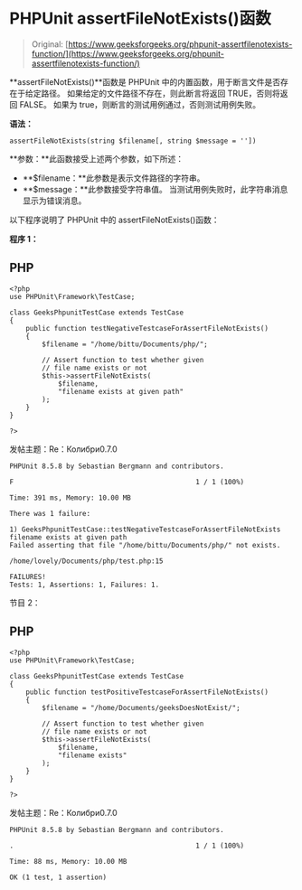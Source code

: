 # PHPUnit assertFileNotExists()函数

> Original: [https://www.geeksforgeeks.org/phpunit-assertfilenotexists-function/](https://www.geeksforgeeks.org/phpunit-assertfilenotexists-function/)

**assertFileNotExists()**函数是 PHPUnit 中的内置函数，用于断言文件是否存在于给定路径。 如果给定的文件路径不存在，则此断言将返回 TRUE，否则将返回 FALSE。 如果为 true，则断言的测试用例通过，否则测试用例失败。

**语法：**

```
assertFileNotExists(string $filename[, string $message = ''])

```

**参数：**此函数接受上述两个参数，如下所述：

*   **$filename：**此参数是表示文件路径的字符串。
*   **$message：**此参数接受字符串值。 当测试用例失败时，此字符串消息显示为错误消息。

以下程序说明了 PHPUnit 中的 assertFileNotExists()函数：

**程序 1：**

## PHP

```
<?php 
use PHPUnit\Framework\TestCase; 

class GeeksPhpunitTestCase extends TestCase 
{ 
    public function testNegativeTestcaseForAssertFileNotExists() 
    { 
        $filename = "/home/bittu/Documents/php/"; 

        // Assert function to test whether given 
        // file name exists or not 
        $this->assertFileNotExists( 
            $filename, 
            "filename exists at given path"
        ); 
    } 
} 

?> 
```

发帖主题：Re：Колибри0.7.0

```
PHPUnit 8.5.8 by Sebastian Bergmann and contributors.

F                                             1 / 1 (100%)

Time: 391 ms, Memory: 10.00 MB

There was 1 failure:

1) GeeksPhpunitTestCase::testNegativeTestcaseForAssertFileNotExists
filename exists at given path
Failed asserting that file "/home/bittu/Documents/php/" not exists.

/home/lovely/Documents/php/test.php:15

FAILURES!
Tests: 1, Assertions: 1, Failures: 1.
```

节目 2：

## PHP

```
<?php 
use PHPUnit\Framework\TestCase; 

class GeeksPhpunitTestCase extends TestCase 
{ 
    public function testPositiveTestcaseForAssertFileNotExists() 
    { 
        $filename = "/home/Documents/geeksDoesNotExist/"; 

        // Assert function to test whether given 
        // file name exists or not 
        $this->assertFileNotExists( 
            $filename, 
            "filename exists"
        ); 
    } 
} 

?> 
```

发帖主题：Re：Колибри0.7.0

```
PHPUnit 8.5.8 by Sebastian Bergmann and contributors.

.                                             1 / 1 (100%)

Time: 88 ms, Memory: 10.00 MB

OK (1 test, 1 assertion)
```
